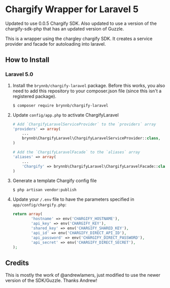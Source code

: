 Chargify Wrapper for Laravel 5 
=====================================

Updated to use 0.0.5 Chargify SDK. Also updated to use a version of the chargify-sdk-php that has an updated version of Guzzle.

This is a wrapper using the chargley chargify SDK. It creates a service provider and facade for autoloading into laravel.

How to Install
---------------

### Laravel 5.0

1.  Install the `brynnb/chargify-laravel` package. Before this works, you also need to add this repository to your composer.json file (since this isn't a registered package).

    ```shell
    $ composer require brynnb/chargify-laravel
    ```

1. Update `config/app.php` to activate ChargifyLaravel

    ```php
    # Add `ChargifyLaravelServiceProvider` to the `providers` array
    'providers' => array(
        ...
        brynnb\ChargifyLaravel\ChargifyLaravelServiceProvider::class,
    )

    # Add the `ChargifyLaravelFacade` to the `aliases` array
    'aliases' => array(
        ...
        'Chargify' => brynnb\ChargifyLaravel\ChargifyLaravelFacade::class
    )
    ```

1.  Generate a template Chargify config file

    ```shell
    $ php artisan vendor:publish
    ```

1.  Update your `/.env` file to have the parameters specified in `app/config/chargify.php`:

    ```php
    return array(
			'hostname' => env('CHARGIFY_HOSTNAME'),
			'api_key' => env('CHARGIFY_KEY'),
			'shared_key' => env('CHARGIFY_SHARED_KEY'),
			'api_id' => env('CHARGIFY_DIRECT_API_ID'),
			'api_password' => env('CHARGIFY_DIRECT_PASSWORD'),
			'api_secret' => env('CHARGIFY_DIRECT_SECRET'),
    );
    ```
Credits
---------------
This is mostly the work of @andrewlamers, just modified to use the newer version of the SDK/Guzzle. Thanks Andrew!
